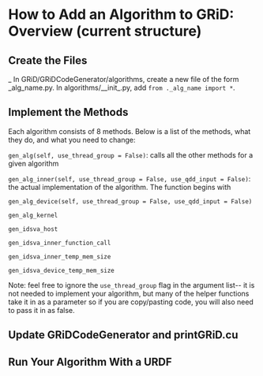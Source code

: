 # How to Add an Algorithm to GRiD: Overview (current structure)

## Create the Files
_
In GRiD/GRiDCodeGenerator/algorithms, create a new file of the form \_alg_name.py. In algorithms/\_\_init_.py, add `from ._alg_name import *`.


## Implement the Methods

Each algorithm consists of 8 methods. Below is a list of the methods, what they do, and what you need to change:

`gen_alg(self, use_thread_group = False)`: calls all the other methods for a given algorithm

`gen_alg_inner(self, use_thread_group = False, use_qdd_input = False)`: the actual implementation of the algorithm. The function begins with 

`gen_alg_device(self, use_thread_group = False, use_qdd_input = False)`

`gen_alg_kernel`

`gen_idsva_host`

`gen_idsva_inner_function_call`

`gen_idsva_inner_temp_mem_size`
                            
`gen_idsva_device_temp_mem_size`



Note: feel free to ignore the `use_thread_group` flag in the argument list-- it is not needed to implement your algorithm, but many of the helper functions take it in as a parameter so if you are copy/pasting code, you will also need to pass it in as false. 

## Update GRiDCodeGenerator and printGRiD.cu



## Run Your Algorithm With a URDF







